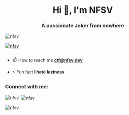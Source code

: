<h1 align="center">Hi 👋, I'm NFSV</h1>
<h3 align="center">A passionate Joker from nowhere</h3>

<p align="left"> <img src="https://komarev.com/ghpvc/?username=nfsv&label=Profile%20views&color=0e75b6&style=flat-square" alt="nfsv" /> </p>

<p align="left"> <a href="https://github.com/ryo-ma/github-profile-trophy"><img src="https://github-profile-trophy.vercel.app/?username=nfsv" alt="nfsv" /></a> </p>

<p align="left"> <a href="https://twitter.com/" target="blank"><img src="https://img.shields.io/twitter/follow/?logo=twitter&style=for-the-badge" alt="" /></a> </p>

- 📫 How to reach me **ctf@nfsv.dev**

- ⚡ Fun fact **I hate laziness**

<h3 align="left">Connect with me:</h3>
<p align="left">
</p>

<p><img align="left" src="https://github-readme-stats.vercel.app/api/top-langs?username=nfsv&show_icons=true&locale=en&layout=compact" alt="nfsv" /></p>

<p>&nbsp;<img align="center" src="https://github-readme-stats.vercel.app/api?username=nfsv&show_icons=true&locale=en" alt="nfsv" /></p>

<p><img align="center" src="https://github-readme-streak-stats.herokuapp.com/?user=nfsv&theme=default" alt="nfsv" /></p>
